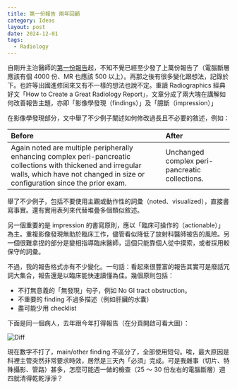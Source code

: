 ```yaml
---
title: 第一份報告 兩年回顧
category: Ideas
layout: post
date: 2024-12-01
tags:
  - Radiology
---
```

自剛升主治醫師的[第一份報告](https://yfwu.dev/ideas/2023/01/04/first-CT.html)起，不知不覺已經至少發了上萬份報告了（電腦斷層應該有個 4000 份、MR 也應該 500 以上）。再那之後有很多變化跟想法，記錄於下。也許等出國進修回來又有不一樣的想法也說不定。重讀 Radiographics 經典好文「How to Create a Great Radiology Report」，文章分成了兩大塊在講解如何改善報告主題，亦即「影像學發現（findings）」及「臆斷（impression）」

在影像學發現部分，文中舉了不少例子闡述如何修改過長且不必要的敘述，例如：

| Before                                                                                                                                                                                        | After                                          |
| :-------------------------------------------------------------------------------------------------------------------------------------------------------------------------------------------- | :--------------------------------------------- |
| Again noted are multiple peripherally enhancing complex peri-pancreatic collections with thickened and irregular walls, which have not changed in size or configuration since the prior exam. | Unchanged complex peri-pancreatic collections. |
舉了不少例子，包括不要使用主觀或動作性的詞彙（noted、visualized），直接書寫事實。還有實用表列來代替堆疊多個類似敘述。

另一個重要的是 impression 的書寫原則，應以「臨床可操作的（actionable）」為主。重複影像發現無助於臨床工作，儘管看似降低了放射科醫師被告的風險。另一個很難拿捏的部分是變相指導臨床醫師，這個只能靠個人從中摸索，或者採用較保守的詞彙。

不過，我的報告格式亦有不少變化。一句話：看起來很豐富的報告其實可是廢話冗詞大集合，報告還是以臨床能快速讀懂為佳。幾個原則包括：

- 不打無意義的「無發現」句子，例如 No GI tract obstruction。
- 不重要的 finding 不過多描述（例如肝臟的水囊）
- 盡可能少用 checklist

下面是同一個病人，去年跟今年打得報告（在分頁開啟可看大圖）：

![Diff](blog-reports.png)

現在數字不打了，main/other finding 不區分了，全部使用短句。唉，最大原因是科裡主管突然非常要求時效，居然是三天內「必須」完成。可是我雜事（切片、特殊攝影、管路）甚多，怎麼可能週一做的檢查（25 ～ 30 份左右的電腦斷層）週四就清得乾乾淨淨？